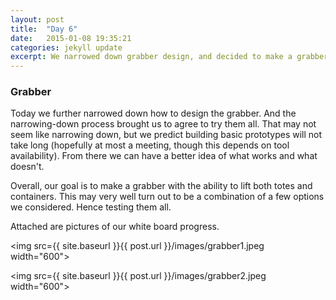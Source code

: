 ```yaml
---
layout: post
title:  "Day 6"
date:   2015-01-08 19:35:21
categories: jekyll update
excerpt: We narrowed down grabber design, and decided to make a grabber that lifts both totes and containers. We also decided what to prototype.
---
```

### Grabber

Today we further narrowed down how to design the grabber. And the narrowing-down
process brought us to agree to try them all. That may not seem like narrowing
down, but we predict building basic prototypes will not take long (hopefully at
most a meeting, though this depends on tool availability). From there we can
have a better idea of what works and what doesn't.

Overall, our goal is to make a grabber with the ability to lift both totes and
containers. This may very well turn out to be a combination of a few options we
considered. Hence testing them all.

Attached are pictures of our white board progress.

<img src={{ site.baseurl }}{{ post.url }}/images/grabber1.jpeg width="600">

<img src={{ site.baseurl }}{{ post.url }}/images/grabber2.jpeg width="600">
